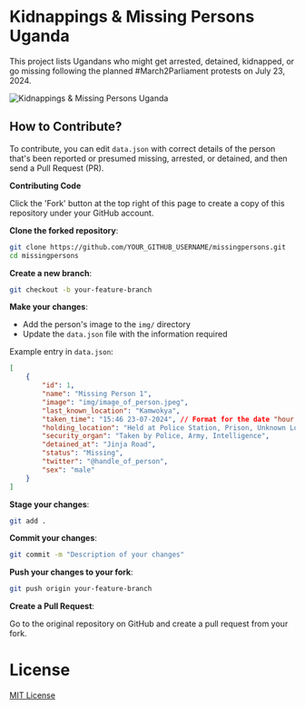 # Kidnappings & Missing Persons Uganda

This project lists Ugandans who might get arrested, detained, kidnapped, or go missing following the planned #March2Parliament protests on July 23, 2024.

![Kidnappings & Missing Persons Uganda](screenshot.png)

## How to Contribute?

To contribute, you can edit `data.json` with correct details of the person that's been reported or presumed missing, arrested, or detained, and then send a Pull Request (PR).

**Contributing Code**

Click the 'Fork' button at the top right of this page to create a copy of this repository under your GitHub account.

**Clone the forked repository**:

```bash
git clone https://github.com/YOUR_GITHUB_USERNAME/missingpersons.git
cd missingpersons
```

**Create a new branch**:
```bash
git checkout -b your-feature-branch
```

**Make your changes**:

- Add the person's image to the `img/` directory
- Update the `data.json` file with the information required

Example entry in `data.json`:

```json
[
    {
        "id": 1,
        "name": "Missing Person 1",
        "image": "img/image_of_person.jpeg",
        "last_known_location": "Kamwokya", 
		"taken_time": "15:46 23-07-2024", // Format for the date "hour:minutes dd-mm-yyyy"
        "holding_location": "Held at Police Station, Prison, Unknown Location",
        "security_organ": "Taken by Police, Army, Intelligence",
        "detained_at": "Jinja Road", 
        "status": "Missing",
        "twitter": "@handle_of_person",
        "sex": "male"
    }
]
```

**Stage your changes**:
```bash
git add .
```

**Commit your changes**:
```bash
git commit -m "Description of your changes"
```

**Push your changes to your fork**:
```bash
git push origin your-feature-branch
```

**Create a Pull Request**:

Go to the original repository on GitHub and create a pull request from your fork.

# License
[MIT License](https://github.com/wkambale/missingpersons/blob/main/LICENSE)

